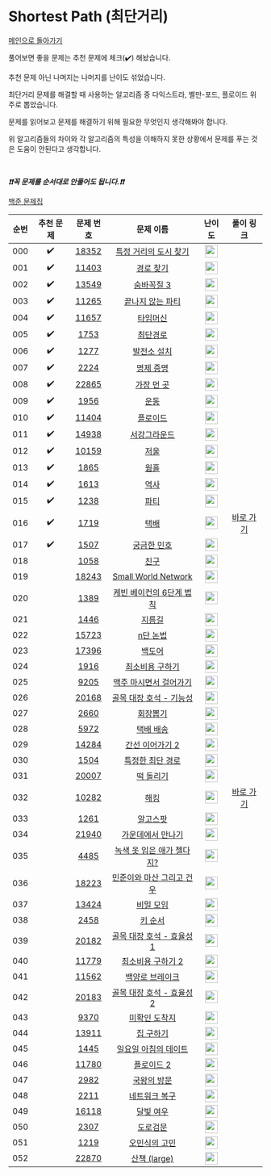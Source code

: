 # Shortest Path (최단거리)

[메인으로 돌아가기](https://github.com/tony9402/baekjoon)

풀어보면 좋을 문제는 추천 문제에 체크(:heavy_check_mark:) 해놨습니다.

추천 문제 아닌 나머지는 나머지를 난이도 섞었습니다.

최단거리 문제를 해결할 때 사용하는 알고리즘 중 다익스트라, 벨만-포드, 플로이드 위주로 뽑았습니다.

문제를 읽어보고 문제를 해결하기 위해 필요한 무엇인지 생각해봐야 합니다.

위 알고리즘들의 차이와 각 알고리즘의 특성을 이해하지 못한 상황에서 문제를 푸는 것은 도움이 안된다고 생각합니다.

<br>

***❗️❗️꼭 문제를 순서대로 안풀어도 됩니다.❗️❗️***

[백준 문제집](https://www.acmicpc.net/workbook/view/7273)


|순번|추천 문제|문제 번호|문제 이름|난이도|풀이 링크|
|:--:|:--:|:--:|:--:|:--:|:--:|
|000|:heavy_check_mark:|<a href="https://www.acmicpc.net/problem/18352" target="_blank">18352</a>|<a href="https://www.acmicpc.net/problem/18352" target="_blank">특정 거리의 도시 찾기</a>|<img height="25px" width="25px" src="https://static.solved.ac/tier_small/9.svg"/>||
|001|:heavy_check_mark:|<a href="https://www.acmicpc.net/problem/11403" target="_blank">11403</a>|<a href="https://www.acmicpc.net/problem/11403" target="_blank">경로 찾기</a>|<img height="25px" width="25px" src="https://static.solved.ac/tier_small/10.svg"/>||
|002|:heavy_check_mark:|<a href="https://www.acmicpc.net/problem/13549" target="_blank">13549</a>|<a href="https://www.acmicpc.net/problem/13549" target="_blank">숨바꼭질 3</a>|<img height="25px" width="25px" src="https://static.solved.ac/tier_small/11.svg"/>||
|003|:heavy_check_mark:|<a href="https://www.acmicpc.net/problem/11265" target="_blank">11265</a>|<a href="https://www.acmicpc.net/problem/11265" target="_blank">끝나지 않는 파티</a>|<img height="25px" width="25px" src="https://static.solved.ac/tier_small/11.svg"/>||
|004|:heavy_check_mark:|<a href="https://www.acmicpc.net/problem/11657" target="_blank">11657</a>|<a href="https://www.acmicpc.net/problem/11657" target="_blank">타임머신</a>|<img height="25px" width="25px" src="https://static.solved.ac/tier_small/12.svg"/>||
|005|:heavy_check_mark:|<a href="https://www.acmicpc.net/problem/1753" target="_blank">1753</a>|<a href="https://www.acmicpc.net/problem/1753" target="_blank">최단경로</a>|<img height="25px" width="25px" src="https://static.solved.ac/tier_small/12.svg"/>||
|006|:heavy_check_mark:|<a href="https://www.acmicpc.net/problem/1277" target="_blank">1277</a>|<a href="https://www.acmicpc.net/problem/1277" target="_blank">발전소 설치</a>|<img height="25px" width="25px" src="https://static.solved.ac/tier_small/12.svg"/>||
|007|:heavy_check_mark:|<a href="https://www.acmicpc.net/problem/2224" target="_blank">2224</a>|<a href="https://www.acmicpc.net/problem/2224" target="_blank">명제 증명</a>|<img height="25px" width="25px" src="https://static.solved.ac/tier_small/12.svg"/>||
|008|:heavy_check_mark:|<a href="https://www.acmicpc.net/problem/22865" target="_blank">22865</a>|<a href="https://www.acmicpc.net/problem/22865" target="_blank">가장 먼 곳</a>|<img height="25px" width="25px" src="https://static.solved.ac/tier_small/12.svg"/>||
|009|:heavy_check_mark:|<a href="https://www.acmicpc.net/problem/1956" target="_blank">1956</a>|<a href="https://www.acmicpc.net/problem/1956" target="_blank">운동</a>|<img height="25px" width="25px" src="https://static.solved.ac/tier_small/12.svg"/>||
|010|:heavy_check_mark:|<a href="https://www.acmicpc.net/problem/11404" target="_blank">11404</a>|<a href="https://www.acmicpc.net/problem/11404" target="_blank">플로이드</a>|<img height="25px" width="25px" src="https://static.solved.ac/tier_small/12.svg"/>||
|011|:heavy_check_mark:|<a href="https://www.acmicpc.net/problem/14938" target="_blank">14938</a>|<a href="https://www.acmicpc.net/problem/14938" target="_blank">서강그라운드</a>|<img height="25px" width="25px" src="https://static.solved.ac/tier_small/12.svg"/>||
|012|:heavy_check_mark:|<a href="https://www.acmicpc.net/problem/10159" target="_blank">10159</a>|<a href="https://www.acmicpc.net/problem/10159" target="_blank">저울</a>|<img height="25px" width="25px" src="https://static.solved.ac/tier_small/12.svg"/>||
|013|:heavy_check_mark:|<a href="https://www.acmicpc.net/problem/1865" target="_blank">1865</a>|<a href="https://www.acmicpc.net/problem/1865" target="_blank">웜홀</a>|<img height="25px" width="25px" src="https://static.solved.ac/tier_small/13.svg"/>||
|014|:heavy_check_mark:|<a href="https://www.acmicpc.net/problem/1613" target="_blank">1613</a>|<a href="https://www.acmicpc.net/problem/1613" target="_blank">역사</a>|<img height="25px" width="25px" src="https://static.solved.ac/tier_small/13.svg"/>||
|015|:heavy_check_mark:|<a href="https://www.acmicpc.net/problem/1238" target="_blank">1238</a>|<a href="https://www.acmicpc.net/problem/1238" target="_blank">파티</a>|<img height="25px" width="25px" src="https://static.solved.ac/tier_small/13.svg"/>||
|016|:heavy_check_mark:|<a href="https://www.acmicpc.net/problem/1719" target="_blank">1719</a>|<a href="https://www.acmicpc.net/problem/1719" target="_blank">택배</a>|<img height="25px" width="25px" src="https://static.solved.ac/tier_small/13.svg"/>|<a href="./../solution/shortest_path/1719" target="_blank">바로 가기</a>|
|017|:heavy_check_mark:|<a href="https://www.acmicpc.net/problem/1507" target="_blank">1507</a>|<a href="https://www.acmicpc.net/problem/1507" target="_blank">궁금한 민호</a>|<img height="25px" width="25px" src="https://static.solved.ac/tier_small/14.svg"/>||
|018||<a href="https://www.acmicpc.net/problem/1058" target="_blank">1058</a>|<a href="https://www.acmicpc.net/problem/1058" target="_blank">친구</a>|<img height="25px" width="25px" src="https://static.solved.ac/tier_small/9.svg"/>||
|019||<a href="https://www.acmicpc.net/problem/18243" target="_blank">18243</a>|<a href="https://www.acmicpc.net/problem/18243" target="_blank">Small World Network</a>|<img height="25px" width="25px" src="https://static.solved.ac/tier_small/10.svg"/>||
|020||<a href="https://www.acmicpc.net/problem/1389" target="_blank">1389</a>|<a href="https://www.acmicpc.net/problem/1389" target="_blank">케빈 베이컨의 6단계 법칙</a>|<img height="25px" width="25px" src="https://static.solved.ac/tier_small/10.svg"/>||
|021||<a href="https://www.acmicpc.net/problem/1446" target="_blank">1446</a>|<a href="https://www.acmicpc.net/problem/1446" target="_blank">지름길</a>|<img height="25px" width="25px" src="https://static.solved.ac/tier_small/10.svg"/>||
|022||<a href="https://www.acmicpc.net/problem/15723" target="_blank">15723</a>|<a href="https://www.acmicpc.net/problem/15723" target="_blank">n단 논법</a>|<img height="25px" width="25px" src="https://static.solved.ac/tier_small/10.svg"/>||
|023||<a href="https://www.acmicpc.net/problem/17396" target="_blank">17396</a>|<a href="https://www.acmicpc.net/problem/17396" target="_blank">백도어</a>|<img height="25px" width="25px" src="https://static.solved.ac/tier_small/11.svg"/>||
|024||<a href="https://www.acmicpc.net/problem/1916" target="_blank">1916</a>|<a href="https://www.acmicpc.net/problem/1916" target="_blank">최소비용 구하기</a>|<img height="25px" width="25px" src="https://static.solved.ac/tier_small/11.svg"/>||
|025||<a href="https://www.acmicpc.net/problem/9205" target="_blank">9205</a>|<a href="https://www.acmicpc.net/problem/9205" target="_blank">맥주 마시면서 걸어가기</a>|<img height="25px" width="25px" src="https://static.solved.ac/tier_small/11.svg"/>||
|026||<a href="https://www.acmicpc.net/problem/20168" target="_blank">20168</a>|<a href="https://www.acmicpc.net/problem/20168" target="_blank">골목 대장 호석 - 기능성</a>|<img height="25px" width="25px" src="https://static.solved.ac/tier_small/11.svg"/>||
|027||<a href="https://www.acmicpc.net/problem/2660" target="_blank">2660</a>|<a href="https://www.acmicpc.net/problem/2660" target="_blank">회장뽑기</a>|<img height="25px" width="25px" src="https://static.solved.ac/tier_small/11.svg"/>||
|028||<a href="https://www.acmicpc.net/problem/5972" target="_blank">5972</a>|<a href="https://www.acmicpc.net/problem/5972" target="_blank">택배 배송</a>|<img height="25px" width="25px" src="https://static.solved.ac/tier_small/11.svg"/>||
|029||<a href="https://www.acmicpc.net/problem/14284" target="_blank">14284</a>|<a href="https://www.acmicpc.net/problem/14284" target="_blank">간선 이어가기 2</a>|<img height="25px" width="25px" src="https://static.solved.ac/tier_small/11.svg"/>||
|030||<a href="https://www.acmicpc.net/problem/1504" target="_blank">1504</a>|<a href="https://www.acmicpc.net/problem/1504" target="_blank">특정한 최단 경로</a>|<img height="25px" width="25px" src="https://static.solved.ac/tier_small/12.svg"/>||
|031||<a href="https://www.acmicpc.net/problem/20007" target="_blank">20007</a>|<a href="https://www.acmicpc.net/problem/20007" target="_blank">떡 돌리기</a>|<img height="25px" width="25px" src="https://static.solved.ac/tier_small/12.svg"/>||
|032||<a href="https://www.acmicpc.net/problem/10282" target="_blank">10282</a>|<a href="https://www.acmicpc.net/problem/10282" target="_blank">해킹</a>|<img height="25px" width="25px" src="https://static.solved.ac/tier_small/12.svg"/>|<a href="./../solution/shortest_path/10282" target="_blank">바로 가기</a>|
|033||<a href="https://www.acmicpc.net/problem/1261" target="_blank">1261</a>|<a href="https://www.acmicpc.net/problem/1261" target="_blank">알고스팟</a>|<img height="25px" width="25px" src="https://static.solved.ac/tier_small/12.svg"/>||
|034||<a href="https://www.acmicpc.net/problem/21940" target="_blank">21940</a>|<a href="https://www.acmicpc.net/problem/21940" target="_blank">가운데에서 만나기</a>|<img height="25px" width="25px" src="https://static.solved.ac/tier_small/12.svg"/>||
|035||<a href="https://www.acmicpc.net/problem/4485" target="_blank">4485</a>|<a href="https://www.acmicpc.net/problem/4485" target="_blank">녹색 옷 입은 애가 젤다지?</a>|<img height="25px" width="25px" src="https://static.solved.ac/tier_small/12.svg"/>||
|036||<a href="https://www.acmicpc.net/problem/18223" target="_blank">18223</a>|<a href="https://www.acmicpc.net/problem/18223" target="_blank">민준이와 마산 그리고 건우</a>|<img height="25px" width="25px" src="https://static.solved.ac/tier_small/12.svg"/>||
|037||<a href="https://www.acmicpc.net/problem/13424" target="_blank">13424</a>|<a href="https://www.acmicpc.net/problem/13424" target="_blank">비밀 모임</a>|<img height="25px" width="25px" src="https://static.solved.ac/tier_small/12.svg"/>||
|038||<a href="https://www.acmicpc.net/problem/2458" target="_blank">2458</a>|<a href="https://www.acmicpc.net/problem/2458" target="_blank">키 순서</a>|<img height="25px" width="25px" src="https://static.solved.ac/tier_small/12.svg"/>||
|039||<a href="https://www.acmicpc.net/problem/20182" target="_blank">20182</a>|<a href="https://www.acmicpc.net/problem/20182" target="_blank">골목 대장 호석 - 효율성 1</a>|<img height="25px" width="25px" src="https://static.solved.ac/tier_small/13.svg"/>||
|040||<a href="https://www.acmicpc.net/problem/11779" target="_blank">11779</a>|<a href="https://www.acmicpc.net/problem/11779" target="_blank">최소비용 구하기 2</a>|<img height="25px" width="25px" src="https://static.solved.ac/tier_small/13.svg"/>||
|041||<a href="https://www.acmicpc.net/problem/11562" target="_blank">11562</a>|<a href="https://www.acmicpc.net/problem/11562" target="_blank">백양로 브레이크</a>|<img height="25px" width="25px" src="https://static.solved.ac/tier_small/13.svg"/>||
|042||<a href="https://www.acmicpc.net/problem/20183" target="_blank">20183</a>|<a href="https://www.acmicpc.net/problem/20183" target="_blank">골목 대장 호석 - 효율성 2</a>|<img height="25px" width="25px" src="https://static.solved.ac/tier_small/14.svg"/>||
|043||<a href="https://www.acmicpc.net/problem/9370" target="_blank">9370</a>|<a href="https://www.acmicpc.net/problem/9370" target="_blank">미확인 도착지</a>|<img height="25px" width="25px" src="https://static.solved.ac/tier_small/14.svg"/>||
|044||<a href="https://www.acmicpc.net/problem/13911" target="_blank">13911</a>|<a href="https://www.acmicpc.net/problem/13911" target="_blank">집 구하기</a>|<img height="25px" width="25px" src="https://static.solved.ac/tier_small/14.svg"/>||
|045||<a href="https://www.acmicpc.net/problem/1445" target="_blank">1445</a>|<a href="https://www.acmicpc.net/problem/1445" target="_blank">일요일 아침의 데이트</a>|<img height="25px" width="25px" src="https://static.solved.ac/tier_small/14.svg"/>||
|046||<a href="https://www.acmicpc.net/problem/11780" target="_blank">11780</a>|<a href="https://www.acmicpc.net/problem/11780" target="_blank">플로이드 2</a>|<img height="25px" width="25px" src="https://static.solved.ac/tier_small/14.svg"/>||
|047||<a href="https://www.acmicpc.net/problem/2982" target="_blank">2982</a>|<a href="https://www.acmicpc.net/problem/2982" target="_blank">국왕의 방문</a>|<img height="25px" width="25px" src="https://static.solved.ac/tier_small/14.svg"/>||
|048||<a href="https://www.acmicpc.net/problem/2211" target="_blank">2211</a>|<a href="https://www.acmicpc.net/problem/2211" target="_blank">네트워크 복구</a>|<img height="25px" width="25px" src="https://static.solved.ac/tier_small/14.svg"/>||
|049||<a href="https://www.acmicpc.net/problem/16118" target="_blank">16118</a>|<a href="https://www.acmicpc.net/problem/16118" target="_blank">달빛 여우</a>|<img height="25px" width="25px" src="https://static.solved.ac/tier_small/15.svg"/>||
|050||<a href="https://www.acmicpc.net/problem/2307" target="_blank">2307</a>|<a href="https://www.acmicpc.net/problem/2307" target="_blank">도로검문</a>|<img height="25px" width="25px" src="https://static.solved.ac/tier_small/15.svg"/>||
|051||<a href="https://www.acmicpc.net/problem/1219" target="_blank">1219</a>|<a href="https://www.acmicpc.net/problem/1219" target="_blank">오민식의 고민</a>|<img height="25px" width="25px" src="https://static.solved.ac/tier_small/16.svg"/>||
|052||<a href="https://www.acmicpc.net/problem/22870" target="_blank">22870</a>|<a href="https://www.acmicpc.net/problem/22870" target="_blank">산책 (large)</a>|<img height="25px" width="25px" src="https://static.solved.ac/tier_small/17.svg"/>||